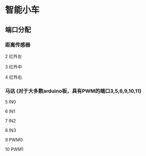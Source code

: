 # 智能小车

## 端口分配

### 距离传感器
2 红外左

3 红外中

4 红外右

### 马达 (对于大多数arduino板，具有PWM的端口3,5,6,9,10,11)
5 IN0

6 IN1

7 IN2

8 IN3

9 PWM0

10 PWM1







 
